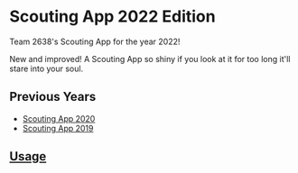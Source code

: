 # Scouting App 2022 Edition
Team 2638's Scouting App for the year 2022!

New and improved! A Scouting App so shiny if you look at it for too long it'll stare into your soul.

## Previous Years
- [Scouting App 2020](https://github.com/PatheticMustan/ScoutingApp2020)
- [Scouting App 2019](https://github.com/PatheticMustan/ScoutingApp2019)

## [Usage](Usage.md)
